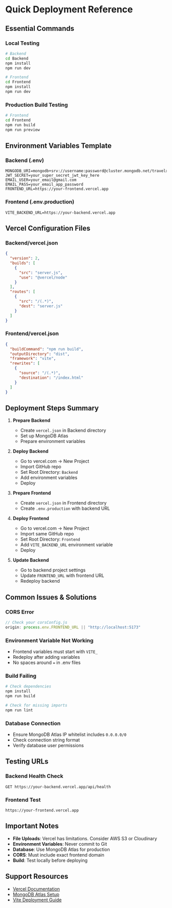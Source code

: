 # Quick Deployment Reference

## Essential Commands

### Local Testing
```bash
# Backend
cd Backend
npm install
npm run dev

# Frontend
cd Frontend
npm install
npm run dev
```

### Production Build Testing
```bash
# Frontend
cd Frontend
npm run build
npm run preview
```

## Environment Variables Template

### Backend (.env)
```env
MONGODB_URI=mongodb+srv://username:password@cluster.mongodb.net/travelxguide
JWT_SECRET=your_super_secret_jwt_key_here
EMAIL_USER=your_email@gmail.com
EMAIL_PASS=your_email_app_password
FRONTEND_URL=https://your-frontend.vercel.app
```

### Frontend (.env.production)
```env
VITE_BACKEND_URL=https://your-backend.vercel.app
```

## Vercel Configuration Files

### Backend/vercel.json
```json
{
  "version": 2,
  "builds": [
    {
      "src": "server.js",
      "use": "@vercel/node"
    }
  ],
  "routes": [
    {
      "src": "/(.*)",
      "dest": "server.js"
    }
  ]
}
```

### Frontend/vercel.json
```json
{
  "buildCommand": "npm run build",
  "outputDirectory": "dist",
  "framework": "vite",
  "rewrites": [
    {
      "source": "/(.*)",
      "destination": "/index.html"
    }
  ]
}
```

## Deployment Steps Summary

1. **Prepare Backend**
   - Create `vercel.json` in Backend directory
   - Set up MongoDB Atlas
   - Prepare environment variables

2. **Deploy Backend**
   - Go to vercel.com → New Project
   - Import GitHub repo
   - Set Root Directory: `Backend`
   - Add environment variables
   - Deploy

3. **Prepare Frontend**
   - Create `vercel.json` in Frontend directory
   - Create `.env.production` with backend URL

4. **Deploy Frontend**
   - Go to vercel.com → New Project
   - Import same GitHub repo
   - Set Root Directory: `Frontend`
   - Add `VITE_BACKEND_URL` environment variable
   - Deploy

5. **Update Backend**
   - Go to backend project settings
   - Update `FRONTEND_URL` with frontend URL
   - Redeploy backend

## Common Issues & Solutions

### CORS Error
```javascript
// Check your corsConfig.js
origin: process.env.FRONTEND_URL || "http://localhost:5173"
```

### Environment Variable Not Working
- Frontend variables must start with `VITE_`
- Redeploy after adding variables
- No spaces around `=` in .env files

### Build Failing
```bash
# Check dependencies
npm install
npm run build

# Check for missing imports
npm run lint
```

### Database Connection
- Ensure MongoDB Atlas IP whitelist includes `0.0.0.0/0`
- Check connection string format
- Verify database user permissions

## Testing URLs

### Backend Health Check
```
GET https://your-backend.vercel.app/api/health
```

### Frontend Test
```
https://your-frontend.vercel.app
```

## Important Notes

- **File Uploads**: Vercel has limitations. Consider AWS S3 or Cloudinary
- **Environment Variables**: Never commit to Git
- **Database**: Use MongoDB Atlas for production
- **CORS**: Must include exact frontend domain
- **Build**: Test locally before deploying

## Support Resources

- [Vercel Documentation](https://vercel.com/docs)
- [MongoDB Atlas Setup](https://docs.atlas.mongodb.com/)
- [Vite Deployment Guide](https://vitejs.dev/guide/static-deploy.html) 